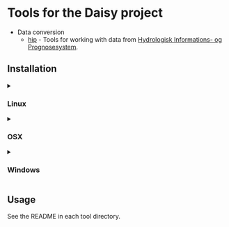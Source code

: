 # Tools for the Daisy project

- Data conversion
   * [hip](daisy_tools/hip) - Tools for working with data from [Hydrologisk Informations- og Prognosesystem](https://hip.dataforsyningen.dk/pages/about.html).

## Installation
<details>
<summary>

### Linux
</summary>
These instructions assume you have a working python installation with pip.

1. Use your package manager to install
    - [netcdf](https://www.unidata.ucar.edu/software/netcdf/)
    - [udunits](https://www.unidata.ucar.edu/software/udunits/)
    - [git](https://git-scm.com/download/linux)

    On debian use

        apt install libnetcdf19 libudunits2-0 git

2. (Optional) Create a virtual environment

        python -m venv ~/.venvs/daisy-tools
        source ~/.venvs/daisy-tools/bin/activate

3. Use pip to install daisy tools

        pip install git+https://github.com/daisy-model/tools.git@hip

</details>

<details>
<summary>

### OSX
</summary>
These instructions assume you have a working python installation with pip.

1. Install homebrew. See https://brew.sh/
2. Use homebrew to install
    - [netcdf](https://www.unidata.ucar.edu/software/netcdf/). See https://formulae.brew.sh/formula/netcdf#default
    - [udunits](https://www.unidata.ucar.edu/software/udunits/). See https://formulae.brew.sh/formula/udunits#default
    - [git](https://git-scm.com/download/linux). See https://formulae.brew.sh/formula/git#default

    . <!-- We need a printable character to indicate that the list is done and we are now adding text under point 2. -->

        brew install netcdf udunits git

3. (Optional) Create a virtual environment

        python -m venv ~/.venvs/daisy-tools
        source ~/.venvs/daisy-tools/bin/activate

4. Use pip to install daisy tools

        pip install git+https://github.com/daisy-model/tools.git@hip

</details>

<details>
<summary>

### Windows
</summary>

1. Install [Miniconda](https://docs.conda.io/projects/miniconda/en/latest/miniconda-install.html) or [Anaconda](https://www.anaconda.com/download). Install Miniconda unless you want all the extra stuff in Anaconda.
2. Start the Miniconda/Anaconda Powershell prompt.
3. Download the conda environment file [`environment.yml`](https://github.com/daisy-model/tools/blob/hip/environment.yml) and create a new environment from it using the following commands. This will install all dependencies.

        curl.exe -o daisy-tools-environment.yml https://raw.githubusercontent.com/daisy-model/tools/hip/environment.yml
        conda env create -f daisy-tools-environment.yml
        rm daisy-tools-environment.yml
        conda activate daisy-tools

4. Set the path to `udunits2.xml` and reactivate the environment

        conda env config vars set UDUNITS2_XML_PATH="$env:CONDA_PREFIX\Library\share\udunits\uduints2.xsml"
        conda activate daisy-tools

5. Download and install daisy tools

        curl.exe -o daisy_tools.tar.gz -L https://github.com/daisy-model/tools/releases/latest/download/daisy_tools.tar.gz
        pip install daisy_tools.tar.gz

</details>

## Usage
See the README in each tool directory.
